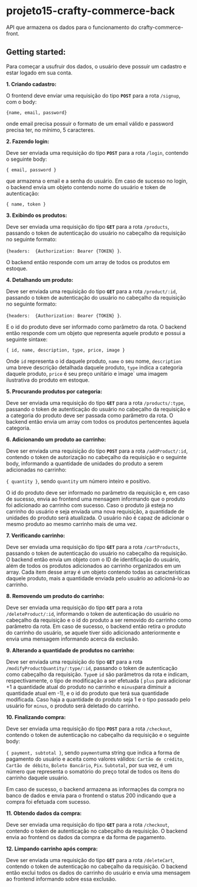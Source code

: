 # projeto15-crafty-commerce-back
API que armazena os dados para o funcionamento do crafty-commerce-front.

## Getting started:
Para começar a usufruir dos dados, o usuário deve possuir um cadastro e estar logado em sua conta.

**1. Criando cadastro:**

O frontend deve enviar uma requisição do tipo **`POST`** para a rota `/signup`, com o body:

`{name, email, password}`

onde email precisa possuir o formato de um email válido e password precisa ter, no mínimo, 5 caracteres.

**2. Fazendo login:**

Deve ser enviada uma requisição do tipo **`POST`** para a rota `/login`, contendo o seguinte body: 

`{ email, password }`

que armazena o email e a senha do usuário. Em caso de sucesso no login, o backend envia um objeto contendo nome do usuário e token de autenticação: 

`{ name, token }`

**3. Exibindo os produtos:**

Deve ser enviada uma requisição do tipo **`GET`** para a rota `/products`, passando o token de autenticação do usuário no cabeçalho da requisição no seguinte formato: 

`{headers: 
  {Authorization: Bearer {TOKEN} }`. 
  
O backend então responde com um array de todos os produtos em estoque.

**4. Detalhando um produto:**

Deve ser enviada uma requisição do tipo **`GET`** para a rota `/product/:id`, passando o token de autenticação do usuário no cabeçalho da requisição no seguinte formato: 

`{headers: 
  {Authorization: Bearer {TOKEN} }`. 
  
E o id do produto deve ser informado como parâmetro da rota. O backend então responde com um objeto que representa aquele produto e possui a seguinte sintaxe:

`{ id, name, description, type, price, image }`

Onde `id` representa o id daquele produto, `name` o seu nome, `description` uma breve descrição detalhada daquele produto, `type` indica a categoria daquele produto, `price` é seu preço unitário e ìmage` uma imagem ilustrativa do produto em estoque.

**5. Procurando produtos por categoria:**

Deve ser enviada uma requisição do tipo **`GET`** para a rota `/products/:type`, passando o token de autenticação do usuário no cabeçalho da requisição e a categoria do produto deve ser passada como parâmetro da rota. O backend então envia um array com todos os produtos pertencentes àquela categoria.

**6. Adicionando um produto ao carrinho:**

Deve ser enviada uma requisição do tipo **`POST`** para a rota `/addProduct/:id`, contendo o token de autorização no cabeçalho da requisição e o seguinte body, informando a quantidade de unidades do produto a serem adicionadas no carrinho:

`{ quantity }`,
sendo `quantity` um número inteiro e positivo.

O id do produto deve ser informado no parâmetro da requisição e, em caso de sucesso, envia ao frontend uma mensagem informando que o produto foi adicionado ao carrinho com sucesso. Caso o produto já esteja no carrinho do usuário e seja enviada uma nova requisição, a quantidade de unidades do produto será atualizada. O usuário não é capaz de adicionar o mesmo produto ao mesmo carrinho mais de uma vez.

**7. Verificando carrinho:**

Deve ser enviada uma requisição do tipo **`GET`** para a rota `/cartProducts`, passando o token de autenticação do usuário no cabeçalho da requisição. O backend então envia um objeto com o ID de identificação do usuário, além de todos os produtos adicionados ao carrinho organizados em um array. Cada item desse array é um objeto contendo todas as características daquele produto, mais a quantidade enviada pelo usuário ao adicioná-lo ao carrinho.

**8. Removendo um produto do carrinho:**

Deve ser enviada uma requisição do tipo **`GET`** para a rota `/deleteProduct/:id`, informando o token de autenticação do usuário no cabeçalho da requisição e o id do produto a ser removido do carrinho como parâmetro da rota. Em caso de sucesso, o backend então retira o produto do carrinho do usuário, se aquele tiver sido adicionado anteriormente e envia uma mensagem informando acerca da exclusão.

**9. Alterando a quantidade de produtos no carrinho:**

Deve ser enviada uma requisição do tipo **`GET`** para a rota `/modifyProductQuantity/:type/:id`, passando o token de autenticação como cabeçalho da requisição. `Type`e `id` são parâmetros da rota e indicam, respectivamente, o tipo de modificação a ser efetuada ( `plus` para adicionar +1 a quantidade atual do produto no carrinho e `minus`para diminuir a quantidade atual em -1), e o id do produto que terá sua quantidade modificada. Caso haja a quantidade do produto seja 1 e o tipo passado pelo usuário for `minus`, o produto será deletado do carrinho.

**10. Finalizando compra:**

Deve ser enviada uma requisição do tipo **`POST`** para a rota `/checkout`, contendo o token de autenticação no cabeçalho da requisição e o seguinte body:

`{ payment, subtotal }`, sendo `payment`uma string que indica a forma de pagamento do usuário e aceita como valores válidos: `Cartão de crédito`, `Cartão de débito`, `Boleto Bancário`, `Pix`. `Subtotal`, por sua vez, é um número que representa o somatório do preço total de todos os itens do carrinho daquele usuário.

Em caso de sucesso, o backend armazena as informações da compra no banco de dados e envia para o frontend o status 200 indicando que a compra foi efetuada com sucesso.

**11. Obtendo dados da compra:**

Deve ser enviada uma requisição do tipo **`GET`** para a rota `/checkout`, contendo o token de autenticação no cabeçalho da requisição. O backend envia ao frontend os dados da compra e da forma de pagamento.

**12. Limpando carrinho após compra:**

Deve ser enviada uma requisição do tipo **`GET`** para a rota `/deleteCart`, contendo o token de autenticação no cabeçalho da requisição. O backend então exclui todos os dados do carrinho do usuário e envia uma mensagem ao frontend informando sobre essa exclusão.
